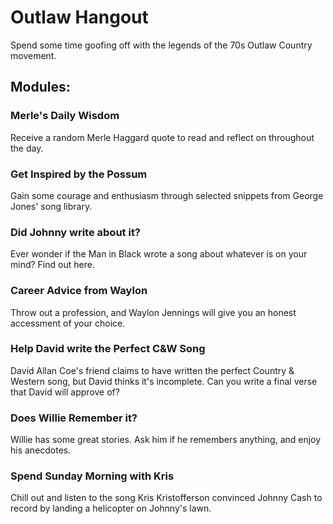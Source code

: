 # Outlaw Hangout
Spend some time goofing off with the legends of the 70s Outlaw Country movement.

## Modules:

### Merle's Daily Wisdom
Receive a random Merle Haggard quote to read and reflect on throughout the day.

### Get Inspired by the Possum
Gain some courage and enthusiasm through selected snippets from George Jones' song library.

### Did Johnny write about it?
Ever wonder if the Man in Black wrote a song about whatever is on your mind? Find out here.

### Career Advice from Waylon
Throw out a profession, and Waylon Jennings will give you an honest accessment of your choice.

### Help David write the Perfect C&W Song
David Allan Coe's friend claims to have written the perfect Country & Western song, but David thinks it's incomplete. Can you write a final verse that David will approve of?

### Does Willie Remember it?
Willie has some great stories. Ask him if he remembers anything, and enjoy his anecdotes.

### Spend Sunday Morning with Kris
Chill out and listen to the song Kris Kristofferson convinced Johnny Cash to record by landing a helicopter on Johnny's lawn.

